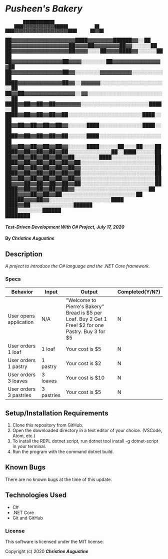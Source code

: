 
# _Pusheen's Bakery_

            ██████████████                            
        ████▓▓▓▓▓▓▓▓▓▓▓▓▓▓██████            ██        
    ████▓▓▓▓▓▓▓▓▓▓▓▓▓▓▓▓▓▓▓▓▓▓▓▓████      ██▓▓██      
  ██▓▓▓▓▓▓▓▓▓▓▓▓▓▓▓▓▓▓▓▓████▓▓▓▓▓▓▓▓██████▓▓░░██      
  ██▓▓▓▓▓▓▓▓▓▓▓▓▓▓▓▓▓▓██▓▓▓▓██▓▓▓▓▓▓▓▓██▓▓░░░░░░██    
██▓▓▓▓▓▓▓▓▓▓▓▓▓▓▓▓▓▓██▓▓▓▓░░░░██▓▓▓▓████▓▓░░░░░░████  
██▓▓▓▓▓▓▓▓▓▓▓▓▓▓▓▓██▓▓▓▓░░░░░░░░██▓▓▓▓▓▓▓▓▓▓▓▓▓▓▓▓██  
██▓▓▓▓▓▓▓▓▓▓▓▓▓▓▓▓██▓▓░░░░░░░░▓▓▓▓▓▓▓▓▓▓░░░░░░░░░░██  
████▓▓▓▓▓▓▓▓▓▓▓▓▓▓██▓▓░░▓▓▓▓▓▓░░░░░░░░░░░░░░░░░░░░░░██
██▓▓██▓▓▓▓▓▓▓▓▓▓▓▓▓▓▓▓░░▓▓░░░░░░░░░░░░░░░░░░░░░░░░░░██
████▓▓██▓▓██▓▓██▓▓▓▓▓▓▓▓░░░░░░░░░░░░░░░░░░░░░░████░░██
  ████▓▓██▓▓██▓▓██▓▓██░░░░░░░░░░░░░░░░░░░░░░░░████░░██
  ██▓▓██▓▓██▓▓██▓▓██▓▓░░░░░░████░░░░░░░░░░░░░░████░░██
  ████▓▓██▓▓██▓▓██▓▓██░░░░░░████░░░░░░░░░░░░░░░░░░░░██
  ██▓▓██▓▓██▓▓██▓▓██▓▓░░░░░░████░░░░░░██░░░░██░░░░██  
  ████▓▓██▓▓██▓▓██▓▓██░░░░░░░░░░░░░░██░░████░░░░░░██  
  ██▓▓██▓▓██▓▓██▓▓██▓▓██░░░░░░░░████░░░░░░░░░░░░░░██  
  ████▓▓██▓▓██▓▓██▓▓██▓▓██░░░░░░░░░░░░░░░░░░░░░░░░██  
  ██▓▓██▓▓██▓▓██▓▓██▓▓██▓▓░░░░░░░░░░░░░░░░░░░░░░░░██  
  ████▓▓██▓▓██▓▓██▓▓██▓▓██░░░░░░░░░░░░░░░░░░░░░░░░██  
  ██▓▓██▓▓██▓▓██▓▓██▓▓██▓▓░░░░░░░░░░░░░░░░░░░░░░░░██  
  ██▓▓▓▓██▓▓██▓▓██▓▓██▓▓██░░░░░░░░░░░░░░░░░░░░░░░░██  
    ████▓▓██▓▓██▓▓██▓▓██▓▓░░░░░░░░░░░░░░░░░░░░░░░░██  
        ████▓▓▓▓██▓▓██▓▓██░░░░░░░░░░░░░░░░░░░░░░░░██  
            ██████▓▓▓▓██▓▓░░░░░░░░░░░░░░░░░░░░████    
                  ████▓▓██░░░░░░░░░░░░░░██████        
                      ████░░░░░░░░██████              
                          ████████                    

#### _Test-Driven Development With C# Project, July 17, 2020_

#### By _**Christine Augustine**_

## Description

_A project to introduce the C# language and the .NET Core framework._

### Specs



| Behavior | Input | Output |  Completed(Y/N?)  |
| -------- | ----- | ------ | -------- |
|   User opens application       | N/A     |   "Welcome to Pierre's Bakery" Bread is $5 per Loaf. Buy 2 Get 1 Free! $2 for one Pastry. Buy 3 for $5     |      N     |
|   User orders 1 loaf       | 1  loaf |   Your cost is $5    |      N     |
| User orders 1 pastry | 1 pastry | Your cost is $2 | N |
| User orders 3 loaves | 3 loaves | Your cost is $10 | N |
| User orders 3 pastries | 3  pastries | Your cost is $5 | N |

## Setup/Installation Requirements

1. Clone this repository from GitHub.
2. Open the downloaded directory in a text editor of your choice.
  (VSCode, Atom, etc.)
3. To install the REPL dotnet script, run dotnet tool install -g dotnet-script in your terminal.
4. Run the program with the command dotnet build.

## Known Bugs

There are no known bugs at the time of this update.
 
## Technologies Used

* C#
* .NET Core
* Git and GitHub


### License

This software is licensed under the MIT license.

Copyright (c) 2020 **_Christine Augustine_**

